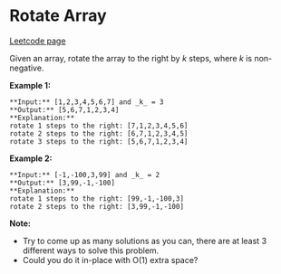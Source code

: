 # Rotate Array
[Leetcode page](https://leetcode.com/problems/rotate-array/description)

Given an array, rotate the array to the right by _k_ steps, where   _k_  is
non-negative.

**Example 1:**

    
    
    **Input:** [1,2,3,4,5,6,7] and _k_ = 3
    **Output:** [5,6,7,1,2,3,4]
    **Explanation:**
    rotate 1 steps to the right: [7,1,2,3,4,5,6]
    rotate 2 steps to the right: [6,7,1,2,3,4,5]
    rotate 3 steps to the right: [5,6,7,1,2,3,4]
    

**Example 2:**

    
    
    **Input:** [-1,-100,3,99] and _k_ = 2
    **Output:** [3,99,-1,-100]
    **Explanation:** 
    rotate 1 steps to the right: [99,-1,-100,3]
    rotate 2 steps to the right: [3,99,-1,-100]
    

**Note:**

  * Try to come up as many solutions as you can, there are at least 3 different ways to solve this problem.
  * Could you do it in-place with O(1) extra space?

